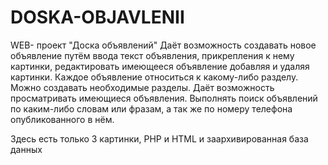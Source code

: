 # DOSKA-OBJAVLENII
WEB- проект "Доска объявлений"
Даёт возможность создавать новое объявление путём ввода текст объявления, прикрепления к нему картинки, редактировать имеющееся объявление добавляя и удаляя картинки.
Каждое объявление относиться к какому-либо разделу. Можно создавать необходимые разделы. Даёт возможность просматривать имеющиеся объявления. Выполнять поиск объявлений
по каким-либо словам или фразам, а так же по номеру телефона опубликованного в нём.

Здесь есть только 3 картинки,  PHP и HTML  и заархивированная база данных 
